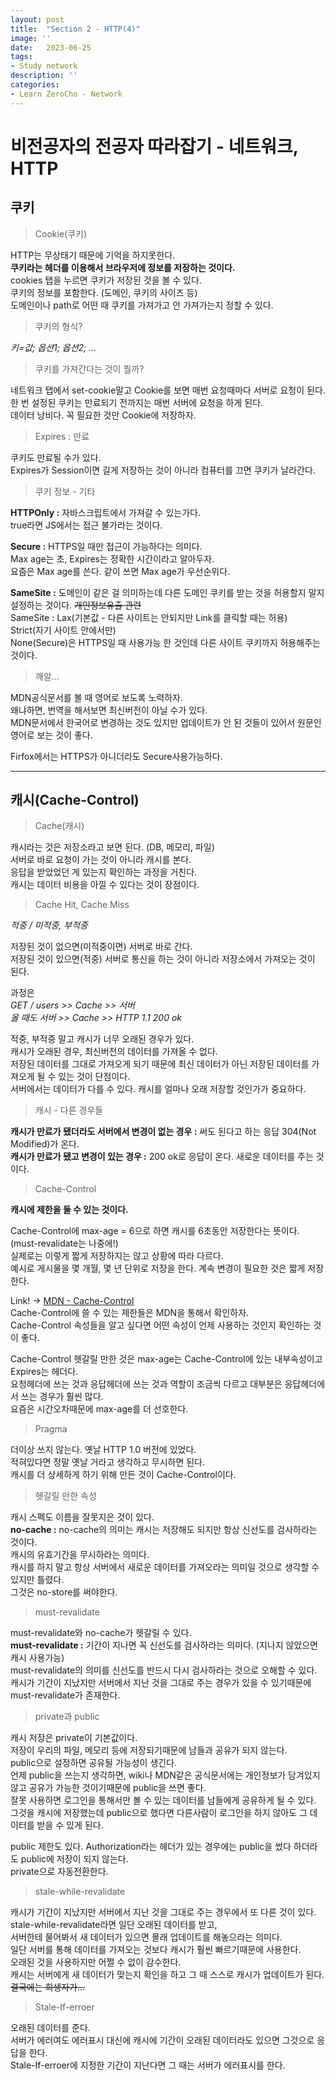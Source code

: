 ```yaml
---
layout: post
title:  "Section 2 - HTTP(4)"
image: ''
date:   2023-06-25
tags:
- Study network
description: ''
categories:
- Learn ZeroCho - Network
---
```


# 비전공자의 전공자 따라잡기 - 네트워크, HTTP

## 쿠키

> Cookie(쿠키)

HTTP는 무상태기 때문에 기억을 하지못한다.<br/>
**쿠키라는 헤더를 이용해서 브라우저에 정보를 저장하는 것이다.**<br/>
cookies 탭을 누르면 쿠키가 저장된 것을 볼 수 있다.<br/>
쿠키의 정보를 포함한다. (도메인, 쿠키의 사이즈 등)<br/>
도메인이나 path로 어떤 때 쿠키를 가져가고 안 가져가는지 정할 수 있다.

> 쿠키의 형식?

*키=값; 옵션1; 옵션2; ...*

> 쿠키를 가져간다는 것이 뭘까?

네트워크 탭에서 set-cookie말고 Cookie를 보면 매번 요청때마다 서버로 요청이 된다.<br/>
한 번 설정된 쿠키는 만료되기 전까지는 매번 서버에 요청을 하게 된다.<br/>
데이터 낭비다. 꼭 필요한 것만 Cookie에 저장하자.

> Expires : 만료

쿠키도 만료될 수가 있다.<br/>
Expires가 Session이면 길게 저장하는 것이 아니라 컴퓨터를 끄면 쿠키가 날라간다.

> 쿠키 정보 - 기타

**HTTPOnly :** 자바스크립트에서 가져갈 수 있는가다.<br/>
true라면 JS에서는 접근 불가라는 것이다.

**Secure :** HTTPS일 때만 접근이 가능하다는 의미다.<br/>
Max age는 초, Expires는 정확한 시간이라고 알아두자.<br/>
요즘은 Max age를 쓴다. 같이 쓰면 Max age가 우선순위다.

**SameSite :** 도메인이 같은 걸 의미하는데 다른 도메인 쿠키를 받는 것을 허용할지 말지 설정하는 것이다. ~~개인정보유출 관련~~<br/>
SameSite : Lax(기본값 - 다른 사이트는 안되지만 Link를 클릭할 때는 허용)<br/>
Strict(자기 사이트 안에서만)<br/>
None(Secure)은 HTTPS일 때 사용가능 한 것인데 다른 사이트 쿠키까지 허용해주는 것이다.

> 깨알...

MDN공식문서를 볼 때 영어로 보도록 노력하자.<br/>
왜냐하면, 번역을 해서보면 최신버전이 아닐 수가 있다.<br/>
MDN문서에서 한국어로 변경하는 것도 있지만 업데이트가 안 된 것들이 있어서 원문인 영어로 보는 것이 좋다.

Firfox에서는 HTTPS가 아니더라도 Secure사용가능하다.

___

## 캐시(Cache-Control)

> Cache(캐시)

캐시라는 것은 저장소라고 보면 된다. (DB, 메모리, 파일)<br/>
서버로 바로 요청이 가는 것이 아니라 캐시를 본다.<br/>
응답을 받았었던 게 있는지 확인하는 과정을 거친다.<br/>
캐시는 데이터 비용을 아낄 수 있다는 것이 장점이다.

> Cache Hit, Cache Miss

*적중 / 미적중, 부적중*

저장된 것이 없으면(미적중이면) 서버로 바로 간다.<br/>
저장된 것이 있으면(적중) 서버로 통신을 하는 것이 아니라 저장소에서 가져오는 것이 된다.

과정은<br/>
*GET / users >> Cache >> 서버 <br/> 올 때도 서버 >> Cache >> HTTP 1.1 200 ok*

적중, 부적중 말고 캐시가 너무 오래된 경우가 있다.<br/>
캐시가 오래된 경우, 최신버전의 데이터를 가져올 수 없다.<br/>
저장된 데이터를 그대로 가져오게 되기 때문에 최신 데이터가 아닌 저장된 데이터를 가져오게 될 수 있는 것이 단점이다.<br/>
서버에서는 데이터가 다를 수 있다. 캐시를 얼마나 오래 저장할 것인가가 중요하다.

> 캐시 - 다른 경우들

**캐시가 만료가 됐더라도 서버에서 변경이 없는 경우 :** 써도 된다고 하는 응답 304(Not Modified)가 온다.<br/>
**캐시가 만료가 됐고 변경이 있는 경우 :** 200 ok로 응답이 온다. 새로운 데이터를 주는 것이다.

> Cache-Control

**캐시에 제한을 둘 수 있는 것이다.**

Cache-Control에 max-age = 6으로 하면 캐시를 6초동안 저장한다는 뜻이다.(must-revalidate는 나중에!)<br/>
실제로는 이렇게 짧게 저장하지는 않고 상황에 따라 다르다.<br/>
예시로 게시물을 몇 개월, 몇 년 단위로 저장을 한다. 계속 변경이 필요한 것은 짧게 저장한다.

Link! -> [MDN - Cache-Control](https://developer.mozilla.org/ko/docs/Web/HTTP/Headers/Cache-Control)<br/>
Cache-Control에 쓸 수 있는 제한들은 MDN을 통해서 확인하자.<br/>
Cache-Control 속성들을 알고 싶다면 어떤 속성이 언제 사용하는 것인지 확인하는 것이 좋다.

Cache-Control 헷갈릴 만한 것은 max-age는 Cache-Control에 있는 내부속성이고 Expires는 헤더다.<br/>
요청헤더에 쓰는 것과 응답헤더에 쓰는 것과 역할이 조금씩 다르고 대부분은 응답헤더에서 쓰는 경우가 훨씬 많다.<br/>
요즘은 시간오차때문에 max-age를 더 선호한다.

> Pragma

더이상 쓰지 않는다. 옛날 HTTP 1.0 버전에 있었다.<br/>
적혀있다면 정말 옛날 거라고 생각하고 무시하면 된다.<br/>
캐시를 더 상세하게 하기 위해 만든 것이 Cache-Control이다.

> 헷갈릴 만한 속성

캐시 스펙도 이름을 잘못지은 것이 있다.<br/>
**no-cache :** no-cache의 의미는 캐시는 저장해도 되지만 항상 신선도를 검사하라는 것이다.<br/>
캐시의 유효기간을 무시하라는 의미다.<br/>
캐시를 하지 말고 항상 서버에서 새로운 데이터를 가져오라는 의미일 것으로 생각할 수 있지만 틀렸다.<br/>
그것은 no-store를 써야한다.

> must-revalidate

must-revalidate와 no-cache가 헷갈릴 수 있다.<br/>
**must-revalidate :** 기간이 지나면 꼭 신선도를 검사하라는 의미다. (지나지 않았으면 캐시 사용가능)<br/>
must-revalidate의 의미를 신선도를 반드시 다시 검사하라는 것으로 오해할 수 있다.<br/>
캐시가 기간이 지났지만 서버에서 지난 것을 그대로 주는 경우가 있을 수 있기때문에 must-revalidate가 존재한다.

> private과 public

캐시 저장은 private이 기본값이다.<br/>
저장이 우리의 파일, 메모리 등에 저장되기때문에 남들과 공유가 되지 않는다.<br/>
public으로 설정하면 공유될 가능성이 생긴다.<br/>
언제 public을 쓰는지 생각하면, wiki나 MDN같은 공식문서에는 개인정보가 담겨있지 않고 공유가 가능한 것이기때문에 public을 쓰면 좋다.<br/>
잘못 사용하면 로그인을 통해서만 볼 수 있는 데이터를 남들에게 공유하게 될 수 있다.<br/>
그것을 캐시에 저장했는데 public으로 했다면 다른사람이 로그인을 하지 않아도 그 데이터를 받을 수 있게 된다.

public 제한도 있다.
Authorization라는 헤더가 있는 경우에는 public을 썼다 하더라도 public에 저장이 되지 않는다.<br/>
private으로 자동전환한다.

> stale-while-revalidate

캐시가 기간이 지났지만 서버에서 지난 것을 그대로 주는 경우에서 또 다른 것이 있다.<br/>
stale-while-revalidate라면 일단 오래된 데이터를 받고,<br/>
서버한테 물어봐서 새 데이터가 있으면 몰래 업데이트를 해놓으라는 의미다.<br/>
일단 서버를 통해 데이터를 가져오는 것보다 캐시가 훨씬 빠르기때문에 사용한다.<br/>
오래된 것을 사용하지만 어쩔 수 없이 감수한다.<br/>
캐시는 서버에게 새 데이터가 맞는지 확인을 하고 그 때 스스로 캐시가 업데이트가 된다. ~~결국에는 희생자가...~~

> Stale-If-erroer

오래된 데이터를 준다.<br/>
서버가 에러여도 에러표시 대신에 캐시에 기간이 오래된 데이터라도 있으면 그것으로 응답을 한다.<br/>
Stale-If-erroer에 지정한 기간이 지난다면 그 때는 서버가 에러표시를 한다.
